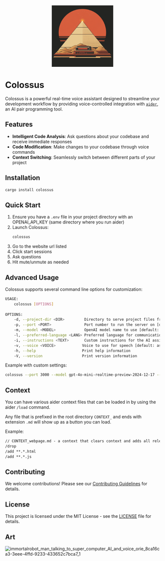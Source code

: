 <p align="center">
  <img src="pyramid.png" width="200" />
</p>

# Colossus

Colossus is a powerful real-time voice assistant designed to streamline your development workflow by providing voice-controlled integration with [`aider`](https://aider.chat/), an AI pair programming tool.

## Features

- **Intelligent Code Analysis**: Ask questions about your codebase and receive immediate responses
- **Code Modification**: Make changes to your codebase through voice commands
- **Context Switching**: Seamlessly switch between different parts of your project

## Installation

```bash
cargo install colossus
```

## Quick Start

1. Ensure you have a `.env` file in your project directory with an OPENAI_API_KEY (same directory where you run aider)
2. Launch Colossus:
   ```bash
   colossus
   ```
3. Go to the website url listed
4. Click start sessions
5. Ask questions
6. Hit mute/unmute as needed

## Advanced Usage

Colossus supports several command line options for customization:

```bash
USAGE:
    colossus [OPTIONS]

OPTIONS:
    -d, --project-dir <DIR>         Directory to serve project files from [default: "./"]
    -p, --port <PORT>               Port number to run the server on [default: 49999]
    -m, --model <MODEL>             OpenAI model name to use [default: gpt-4o-mini-realtime-preview-2024-12-17]
    -l, --preferred-language <LANG> Preferred language for communication [default: english]
    -i, --instructions <TEXT>       Custom instructions for the AI assistant
    -v, --voice <VOICE>            Voice to use for speech [default: ash]
    -h, --help                     Print help information
    -V, --version                  Print version information
```

Example with custom settings:
```bash
colossus --port 3000 --model gpt-4o-mini-realtime-preview-2024-12-17 --project-dir /path/to/project
```

## Context

You can have various aider context files that can be loaded in by using the aider `/load` command.

Any file that is prefixed in the root directory `CONTEXT_` and ends with extension `.md` will show up as a button you can load.

Example:

```markdown
// CONTEXT_webpage.md - a context that clears context and adds all relevant web page files
/drop
/add **.*.html
/add **.*.js
```


## Contributing

We welcome contributions! Please see our [Contributing Guidelines](CONTRIBUTING.md) for details.

## License

This project is licensed under the MIT License - see the [LICENSE](LICENSE) file for details.

## Art

![immortalrobot_man_talking_to_super_computer_AI_and_voice_orie_8ca16ca3-3eee-4ffd-9233-433652c7bca7_1](https://github.com/user-attachments/assets/19620597-531b-4c79-9802-adc8162f36b1)
